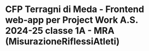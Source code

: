 # CFP Terragni di Meda - Frontend web-app per Project Work A.S. 2024-25 classe 1A - MRA (MisurazioneRiflessiAtleti)

